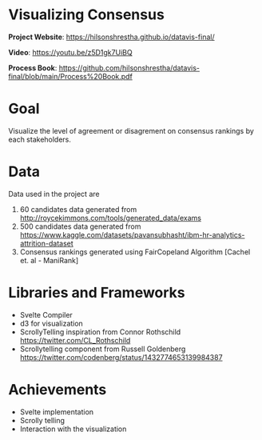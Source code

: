 Visualizing Consensus  
===

**Project Website**: https://hilsonshrestha.github.io/datavis-final/

**Video**: https://youtu.be/z5D1gk7UiBQ

**Process Book**: https://github.com/hilsonshrestha/datavis-final/blob/main/Process%20Book.pdf


# Goal
Visualize the level of agreement or disagrement on consensus rankings by each stakeholders.

# Data
Data used in the project are 
1. 60 candidates data generated from http://roycekimmons.com/tools/generated_data/exams
2. 500 candidates data generated from https://www.kaggle.com/datasets/pavansubhasht/ibm-hr-analytics-attrition-dataset
3. Consensus rankings generated using FairCopeland Algorithm [Cachel et. al - ManiRank]

# Libraries and Frameworks
- Svelte Compiler
- d3 for visualization
- ScrollyTelling inspiration from Connor Rothschild https://twitter.com/CL_Rothschild
- Scrollytelling component from Russell Goldenberg https://twitter.com/codenberg/status/1432774653139984387

# Achievements 
- Svelte implementation
- Scrolly telling
- Interaction with the visualization